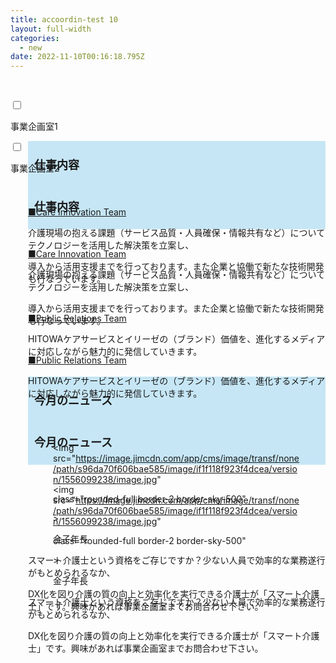 ```yaml
---
title: accoordin-test 10
layout: full-width
categories:
  - new
date: 2022-11-10T00:16:18.795Z
---
```

<html> 

<head> 

<title>Tailwind CSS Accordion</title>

    <script src="https://cdn.tailwindcss.com"></script>

 <link href="https://cdn.jsdelivr.net/npm/tailwindcss/dist/tailwind.min.css" rel="stylesheet"> <style> /* Tab content - closed */.tab-content { max-height: 0; -webkit-transition: max-height .35s; -o-transition: max-height .35s; transition: max-height .35s; } /* :checked - resize to full height */ .tab input:checked ~ .tab-content { max-height: 100vh; } /* Label formatting when open */ .tab input:checked + label{ /*@apply text-xl p-5 border-l-2 border-indigo-500 bg-gray-100 text-indigo*/ font-size: 1.25rem; /*.text-xl*/ padding: 1.25rem; /*.p-5*/ border-left-width: 2px; /*.border-l-2*/ border-color: #6574cd; /*.border-indigo*/ background-color: #f8fafc; /*.bg-gray-100 */ color: #6574cd; /*.text-indigo*/ } /* Icon */ .tab label::after { float:right; right: 0; top: 0; display: block; width: 1.5em; height: 1.5em; line-height: 1.5; font-size: 1.25rem; text-align: center; -webkit-transition: all .35s; -o-transition: all .35s; transition: all .35s; } /* Icon formatting - closed */ .tab input[type=checkbox] + label::after { content: "+"; font-weight:bold; /*.font-bold*/ border-width: 1px; /*.border*/ border-radius: 9999px; /*.rounded-full */ border-color: #b8c2cc; /*.border-grey*/ } .tab input[type=radio] + label::after { content: "\25BE"; font-weight:bold; /*.font-bold*/ border-width: 1px; /*.border*/ border-radius: 9999px; /*.rounded-full */ border-color: #b8c2cc; /*.border-grey*/ } /* Icon formatting - open */ .tab input[type=checkbox]:checked + label::after { transform: rotate(315deg); background-color: #6574cd; /*.bg-indigo*/ color: #f8fafc; /*.text-grey-lightest*/ } .tab input[type=radio]:checked + label::after { transform: rotateX(180deg); background-color: #6574cd; /*.bg-indigo*/ color: #f8fafc; /*.text-grey-lightest*/ } </style> 

</head> <body class="font-sans container">

<div class="">

<div class="shadow-md lex flex-col space-y-4">



<div class="tab w-full bg-green-500 text-xl text-black overb cxflow-hidden border-t">

<input class="absolute opacity-0 " id="tab-multi-one" type="checkbox" name="tabs">

<label class="block p-5 leading-normal cursor-pointer " for="tab-multi-one">事業企画室1</label>

<div class="tab-content overflow-hidden border-l-2 bg-gray-100 border-indigo-500 leading-normal">

<div class="cp_actab-content">

<div style="margin-left: 2em;" data-mce-style="margin-left: 2em;">

<p><a name="unei1" id="uneikanri" class="mce-item-anchor"></a></p>

<div style="background: #c6e6f5; padding: 10px;" data-mce-style="background: #c6e6f5; padding: 10px;">

<span style="font-size: 18px;" data-mce-style="font-size: 18px;"><strong>仕事内容</strong></span>

</div><br>

<p style="text-align: left; background: #ffecbf;" data-mce-style="text-align: left; background: #ffecbf;">

<span style="text-decoration: underline;" data-mce-style="text-decoration: underline;">■Care Innovation Team<br></span>

介護現場の抱える課題（サービス品質・人員確保・情報共有など）についてテクノロジーを活用した解決策を立案し、

導入から活用支援までを行っております。また企業と協働で新たな技術開発も行なっています。

</p><br>

<p style="text-align: left; background: #ffecbf;" data-mce-style="text-align: left; background: #ffecbf;">

<span style="text-decoration: underline;" data-mce-style="text-decoration: underline;">■Public Relations Team</span><br>

HITOWAケアサービスとイリーゼの（ブランド）価値を、進化するメディアに対応しながら魅力的に発信していきます。

</p><br>

<!--吹き出しはじまり-->

<div style="background: #c6e6f5; padding: 10px;" data-mce-style="background: #c6e6f5; padding: 10px;">

<span style="font-size: 18px;" data-mce-style="font-size: 18px;"><strong>今月のニュース</strong></span>

</div><!--吹き出しはじまり--><br>

<!--StartFragment-->

<div class="mx-auto overflow-hidden">

<div class="flex flex-row flex-nowrap">

<div class="md:shrink-0">

<figure class="p-8 h-32 w-32">

<img src="https://image.jimcdn.com/app/cms/image/transf/none/path/s96da70f606bae585/image/if1f118f923f4dcea/version/1556099238/image.jpg"

class="rounded-full border-2 border-sky-500"

\>

<figcaption class="text-center">金子年長</figcaption>

</figure>

</div>

<div class="">

<div class="p-5 rounded-md bg-blue-300 bg-opacity-50 text-black">

<p class="text-lg">

スマート介護士という資格をご存じですか？少ない人員で効率的な業務遂行がもとめられるなか、

DX化を図り介護の質の向上と効率化を実行できる介護士が「スマート介護士」です。興味があれば事業企画室までお問合わせ下さい。

</p>

</div>

</div>

</div>

</div>

</div>

</div>

</div>

</div>

<div class="tab w-full bg-green-500 text-xl text-black overb cxflow-hidden border-t">

<input class="absolute opacity-0 " id="tab-multi-two" type="checkbox" name="tabs">

<label class="block p-5 leading-normal cursor-pointer " for="tab-multi-two">事業企画室2</label>

<div class="tab-content overflow-hidden border-l-2 bg-gray-100 border-indigo-500 leading-normal">

<div class="cp_actab-content">

<div style="margin-left: 2em;" data-mce-style="margin-left: 2em;">

<p><a name="unei1" id="uneikanri" class="mce-item-anchor"></a></p>

<div style="background: #c6e6f5; padding: 10px;" data-mce-style="background: #c6e6f5; padding: 10px;">

<span style="font-size: 18px;" data-mce-style="font-size: 18px;"><strong>仕事内容</strong></span>

</div><br>

<p style="text-align: left; background: #ffecbf;" data-mce-style="text-align: left; background: #ffecbf;">

<span style="text-decoration: underline;" data-mce-style="text-decoration: underline;">■Care Innovation Team<br></span>

介護現場の抱える課題（サービス品質・人員確保・情報共有など）についてテクノロジーを活用した解決策を立案し、

導入から活用支援までを行っております。また企業と協働で新たな技術開発も行なっています。

</p><br>

<p style="text-align: left; background: #ffecbf;" data-mce-style="text-align: left; background: #ffecbf;">

<span style="text-decoration: underline;" data-mce-style="text-decoration: underline;">■Public Relations Team</span><br>

HITOWAケアサービスとイリーゼの（ブランド）価値を、進化するメディアに対応しながら魅力的に発信していきます。

</p><br>

<!--吹き出しはじまり-->

<div style="background: #c6e6f5; padding: 10px;" data-mce-style="background: #c6e6f5; padding: 10px;">

<span style="font-size: 18px;" data-mce-style="font-size: 18px;"><strong>今月のニュース</strong></span>

</div><!--吹き出しはじまり--><br>

<!--StartFragment-->

<div class="mx-auto overflow-hidden">

<div class="flex flex-row flex-nowrap">

<div class="md:shrink-0">

<figure class="p-8 h-32 w-32">

<img src="https://image.jimcdn.com/app/cms/image/transf/none/path/s96da70f606bae585/image/if1f118f923f4dcea/version/1556099238/image.jpg"

class="rounded-full border-2 border-sky-500"

\>

<figcaption class="text-center">金子年長</figcaption>

</figure>

</div>

<div class="">

<div class="p-5 rounded-md bg-blue-300 bg-opacity-50 text-black">

<p class="text-lg">

スマート介護士という資格をご存じですか？少ない人員で効率的な業務遂行がもとめられるなか、

DX化を図り介護の質の向上と効率化を実行できる介護士が「スマート介護士」です。興味があれば事業企画室までお問合わせ下さい。

</p>

</div>

</div>

</div>

</div>

</div>

</div>